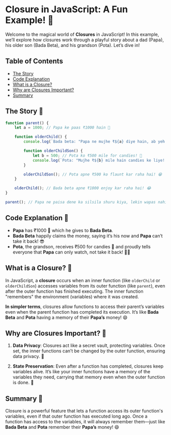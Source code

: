 # Closure in JavaScript: A Fun Example! 🎉

Welcome to the magical world of **Closures** in JavaScript! In this example, we’ll explore how closures work through a playful story about a dad (Papa), his older son (Bada Beta), and his grandson (Pota). Let’s dive in!

## Table of Contents

- [The Story](#the-story)
- [Code Explanation](#code-explanation)
- [What is a Closure?](#what-is-a-closure)
- [Why are Closures Important?](#why-are-closures-important)
- [Summary](#summary)

## The Story 🌟

```javascript
function parent() {
    let a = 1000; // Papa ke paas ₹1000 hain 💸

    function olderChild() {
        console.log(`Bada beta: "Papa ne mujhe ₹${a} diye hain, ab yeh mere hain! Papa, wapas nahi le sakte!" 😎`);

        function olderChildSon() {
            let b = 500; // Pota ko ₹500 mile for candies! 🍬
            console.log(`Pota: "Mujhe ₹${b} mile hain candies ke liye! Papa bas dekh sakte hain, le nahi sakte!" 🍭🤑`);
        }

        olderChildSon(); // Pota apne ₹500 ko flaunt kar raha hai! 😁
    }

    olderChild(); // Bada beta apne ₹1000 enjoy kar raha hai! 😂
}

parent(); // Papa ne paisa dene ka silsila shuru kiya, lekin wapas nahi le sakte! 💸
```

## Code Explanation 🧩

- **Papa** has ₹1000 💸 which he gives to **Bada Beta**.
- **Bada Beta** happily claims the money, saying it’s his now and **Papa** can’t take it back! 😎
- **Pota**, the grandson, receives ₹500 for candies 🍬 and proudly tells everyone that **Papa** can only watch, not take it back! 🍭🤑

## What is a Closure? 🤔

In JavaScript, a **closure** occurs when an inner function (like `olderChild` or `olderChildSon`) accesses variables from its outer function (like `parent`), even after the outer function has finished executing. The inner function "remembers" the environment (variables) where it was created.

**In simpler terms**, closures allow functions to access their parent’s variables even when the parent function has completed its execution. It’s like **Bada Beta** and **Pota** having a memory of their **Papa’s** money! 😄

## Why are Closures Important? 🔑

1. **Data Privacy**: Closures act like a secret vault, protecting variables. Once set, the inner functions can’t be changed by the outer function, ensuring data privacy. 🙈

2. **State Preservation**: Even after a function has completed, closures keep variables alive. It’s like your inner functions have a memory of the variables they need, carrying that memory even when the outer function is done. 🧠

## Summary 📜

Closure is a powerful feature that lets a function access its outer function's variables, even if that outer function has executed long ago. Once a function has access to the variables, it will always remember them—just like **Bada Beta** and **Pota** remember their **Papa’s** money! 😄

